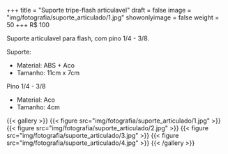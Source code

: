 +++
title = "Suporte tripe-flash articulavel"
draft = false
image = "img/fotografia/suporte_articulado/1.jpg"
showonlyimage = false
weight = 50
+++
<span class="price">R$ 100</span>
<!--more-->

Suporte articulavel para flash, com pino 1/4 - 3/8.

Suporte:
- Material: ABS + Aco
- Tamanho: 11cm x 7cm

Pino 1/4 - 3/8
- Material: Aco
- Tamanho: 4cm

{{< gallery >}}
{{< figure src="img/fotografia/suporte_articulado/1.jpg" >}}
{{< figure src="img/fotografia/suporte_articulado/2.jpg" >}}
{{< figure src="img/fotografia/suporte_articulado/3.jpg" >}}
{{< figure src="img/fotografia/suporte_articulado/4.jpg" >}}
{{< /gallery >}}